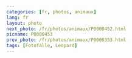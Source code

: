 ```yaml
---
categories: [fr, photos, animaux]
lang: fr
layout: photo
next_photo: /fr/photos/animaux/P0000452.html
picname: P0000453
prev_photo: /fr/photos/animaux/P0000353.html
tags: [Fotofalle, Leopard]
---
```

